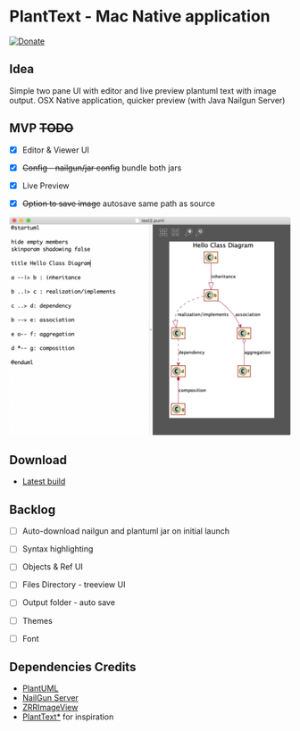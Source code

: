 # PlantText - Mac Native application
[![Donate](https://img.shields.io/badge/Donate-PayPal-green.svg)](https://www.paypal.me/palaniraja)

## Idea

Simple two pane UI with editor and live preview plantuml text with image output. OSX Native application, quicker preview (with Java Nailgun Server)

## MVP ~~TODO~~

  - [x] Editor & Viewer UI
  - [x] ~~Config - nailgun/jar config~~ bundle both jars
  - [x] Live Preview
  - [x] ~~Option to save image~~ autosave same path as source 

 
![MVP UI](assets/screenshot.png)



## Download

* [Latest build](https://github.com/palaniraja/planttext-mac/releases/latest)


## Backlog

  - [ ] Auto-download nailgun and plantuml jar on initial launch
  - [ ] Syntax highlighting
  - [ ] Objects & Ref UI
  - [ ] Files Directory - treeview UI
  - [ ] Output folder - auto save
  - [ ] Themes
  - [ ] Font



## Dependencies  Credits

* [PlantUML](http://plantuml.com/)
* [NailGun Server](http://www.martiansoftware.com/nailgun/)
* [ZRRImageView](https://github.com/Zorroa/ZRRImageView)
* [PlantText*](https://www.planttext.com/) for inspiration 
